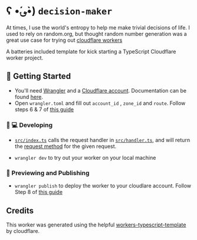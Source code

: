 # ʕ •́؈•̀) `decision-maker`

At times, I use the world's entropy to help me make trivial decisions of life.
I used to rely on random.org, but thought random number generation was a great use case for trying out [cloudflare workers](https://developers.cloudflare.com/workers/)


A batteries included template for kick starting a TypeScript Cloudflare worker project.

## 🔋 Getting Started

* You'll need [Wrangler](https://github.com/cloudflare/wrangler) and a [Cloudflare account](https://dash.cloudflare.com). Documentation can be found [here](https://developers.cloudflare.com/workers/cli-wrangler/install-update).
* Open `wrangler.toml` and fill out `account_id` , `zone_id` and `route`. Follow steps 6 & 7 of [this guide](https://developers.cloudflare.com/workers/get-started/guide#6-preview-your-project)

### 👩 💻 Developing

* [`src/index.ts`](./src/index.ts) calls the request handler in [`src/handler.ts`](./src/handler.ts), and will return the [request method](https://developer.mozilla.org/en-US/docs/Web/API/Request/method) for the given request.

* `wrangler dev` to try out your worker on your local machine

### 👀 Previewing and Publishing

* `wrangler publish` to deploy  the worker to your cloudlare account. Follow Step 8 of [this guide](https://developers.cloudflare.com/workers/get-started/guide#8-publish-your-project)

## Credits

This worker was generated using the helpful [workers-typescript-template](https://github.com/cloudflare/workers-typescript-template) by cloudflare.
